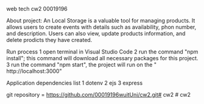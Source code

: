 web tech cw2
00019196

About project: 
An Local Storage is a valuable tool for managing products. It allows users to create events with details such as availability, phon number, and description. Users can also view, update products information, and delete prodicts they have created.

Run process 
1 open terminal in Visual Studio Code
2 run the command "npm install"; this command will download all necessary packages for this project.
3 run the command "npm start", the project will run on the " http://localhost:3000"

Application dependencies list
1 dotenv
2 ejs
3 express

git repository = https://github.com/00019196wuitUni/cw2.git#   c w 2  
 #   c w 2  
 